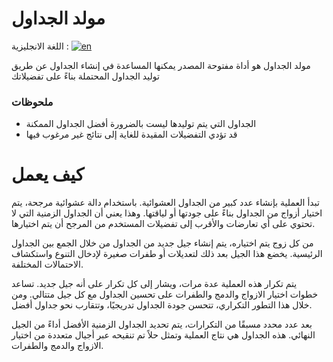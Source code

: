 # مولد الجداول
اللغة الانجليزية : [![en](https://img.shields.io/badge/lang-english-red.svg)](https://github.com/mohamedalnahall/Schedule-Generator/blob/master/README.en.md)

 مولد الجداول هو أداة مفتوحة المصدر يمكنها المساعدة في إنشاء الجداول عن طريق توليد الجداول المحتملة بناءً على تفضيلاتك

### ملحوظات
   - الجداول التي يتم توليدها ليست بالضرورة أفضل الجداول الممكنة
   - قد تؤدي التفضيلات المقيدة للغاية إلى نتائج غير مرغوب فيها

# كيف يعمل
تبدأ العملية بإنشاء عدد كبير من الجداول العشوائية. باستخدام دالة عشوائية مرجحة، يتم اختيار أزواج من الجداول بناءً على جودتها أو لياقتها. وهذا يعني أن الجداول الزمنية التي لا تحتوي على أي تعارضات والأقرب إلى تفضيلات المستخدم من المرجح أن يتم اختيارها.

من كل زوج يتم اختياره، يتم إنشاء جيل جديد من الجداول من خلال الجمع بين الجداول الرئيسية. يخضع هذا الجيل بعد ذلك لتعديلات أو طفرات صغيرة لإدخال التنوع واستكشاف الاحتمالات المختلفة.

يتم تكرار هذه العملية عدة مرات، ويشار إلى كل تكرار على أنه جيل جديد. تساعد خطوات اختيار الازواج والدمج والطفرات على تحسين الجداول مع كل جيل متتالي. ومن خلال هذا التطور التكراري، تتحسن جودة الجداول تدريجيًا، وتتقارب نحو جداول أفضل.

بعد عدد محدد مسبقًا من التكرارات، يتم تحديد الجداول الزمنية الأفضل أداءً من الجيل النهائي. هذه الجداول هي نتاج العملية وتمثل حلاً تم تنقيحه عبر أجيال متعددة من اختيار الازواج والدمج والطفرات.
